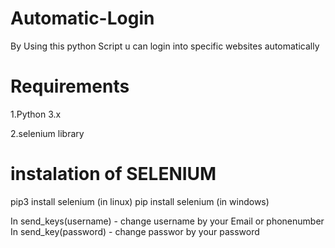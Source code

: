 # Automatic-Login
By Using this python Script u can login into specific websites automatically

# Requirements
1.Python 3.x

2.selenium library

# instalation of SELENIUM
pip3 install selenium (in linux)
pip install selenium (in windows)

In send_keys(username) - change username  by your Email or phonenumber
In send_key(password) - change passwor by your  password
